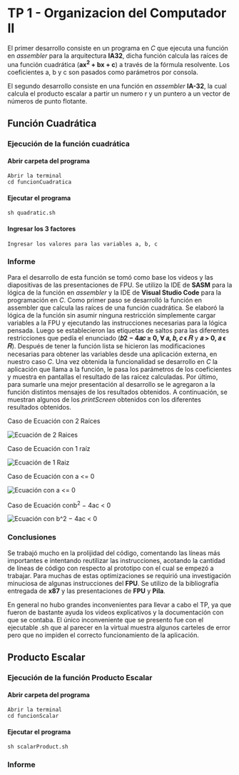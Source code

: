 # TP 1 - Organizacion del Computador II

El primer desarrollo consiste en un programa en *C* que ejecuta una función en *assembler* para la arquitectura **IA32**, dicha función calcula las raíces de una función
cuadrática (**ax<sup>2</sup> + bx + c**) a través de la fórmula resolvente. Los coeficientes a, b y c son pasados como parámetros por consola.

El segundo desarrollo consiste en una función en *assembler* **IA-32**, la cual calcula el producto escalar a partir un numero r y un puntero a un vector de números de punto flotante.

## Función Cuadrática

### Ejecución de la función cuadrática


#### Abrir carpeta del programa
```
Abrir la terminal
cd funcionCuadratica
```

#### Ejecutar el programa
```
sh quadratic.sh
```

#### Ingresar los 3 factores
```
Ingresar los valores para las variables a, b, c
```

### Informe

Para el desarrollo de esta función se tomó como base los videos y las diapositivas de las presentaciones de FPU. Se utilizo la IDE de **SASM** para la lógica de la función en *assembler* y la IDE de **Visual Studio Code** para la programación en *C*.
Como primer paso se desarrolló la función en assembler que calcula las raíces de una función cuadrática. Se elaboró la lógica de la función sin asumir ninguna restricción simplemente cargar variables a la FPU y ejecutando las instrucciones necesarias para la lógica pensada. Luego se establecieron las etiquetas de saltos para las diferentes restricciones que pedía el enunciado (**𝑏2 − 4𝑎𝑐 ≥ 0, ∀ 𝑎, 𝑏, 𝑐 ϵ 𝑅** y **𝑎 > 0, 𝑎 ϵ 𝑅**).
Después de tener la función lista se hicieron las modificaciones necesarias para obtener las variables desde una aplicación externa, en nuestro caso *C*.
Una vez obtenida la funcionalidad se desarrollo en *C* la aplicación que llama a la función, le pasa los parámetros de los coeficientes y muestra en pantallas el resultado de las raícez calculadas.
Por último, para sumarle una mejor presentación al desarrollo se le agregaron a la función distintos mensajes de los resultados obtenidos. A continuación, se muestran algunos de los *printScreen* obtenidos con los diferentes resultados obtenidos.

Caso de Ecuación con 2 Raíces 

![Ecuación de 2 Raices](https://user-images.githubusercontent.com/9463666/137333277-1d624c78-5a77-4869-b400-1e22126118c7.png)

Caso de Ecuación con 1 raíz

![Ecuación de 1 Raiz](https://user-images.githubusercontent.com/9463666/137334473-32d27196-72fd-4f3c-b510-2d5f5386db6e.png)

Caso de Ecuación con a <= 0

![Ecuación con a <= 0](https://user-images.githubusercontent.com/9463666/137334690-6e735923-e6fb-4074-9baa-2bf867a123e4.png)

Caso de Ecuación conb<sup>2</sup> − 4ac < 0

![Ecuación con b^2 − 4ac < 0](https://user-images.githubusercontent.com/9463666/137335044-52327efa-617c-4c8c-a8bd-d946afe255b5.png)

### Conclusiones

Se trabajó mucho en la prolijidad del código, comentando las líneas más importantes e intentando reutilizar las instrucciones, acotando la cantidad de líneas de código con respecto al prototipo con el cual se empezó a trabajar. Para muchas de estas optimizaciones se requirió una investigación minuciosa de algunas instrucciones del **FPU**. Se utilizo de la bibliografía entregada de **x87** y las presentaciones de **FPU** y **Pila**.

En general no hubo grandes inconvenientes para llevar a cabo el TP, ya que fueron de bastante ayuda los videos explicativos y la documentación con que se contaba. El único inconveniente que se presento fue con el ejecutable .sh que al parecer en la virtual muestra algunos carteles de error pero que no impiden el correcto funcionamiento de la aplicación.


## Producto Escalar

### Ejecución de la función Producto Escalar


#### Abrir carpeta del programa
```
Abrir la terminal
cd funcionScalar
``` 

#### Ejecutar el programa
```
sh scalarProduct.sh
``` 

### Informe
